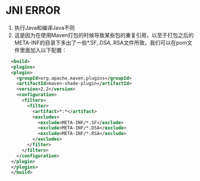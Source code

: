 # JNI ERROR

1. 执行Java和编译Java不同
2. 这是因为在使用Maven打包的时候导致某些包的重复引用，以至于打包之后的META-INF的目录下多出了一些*.SF,*.DSA,*.RSA文件所致，我们可以在pom文件里面加入以下配置：

```xml
  <build>
  <plugins>
  <plugin>
    <groupId>org.apache.maven.plugins</groupId>
    <artifactId>maven-shade-plugin</artifactId>
    <version>2.2</version>
    <configuration>
      <filters>
        <filter>
          <artifact>*:*</artifact>
          <excludes>
            <exclude>META-INF/*.SF</exclude>
            <exclude>META-INF/*.DSA</exclude>
            <exclude>META-INF/*.RSA</exclude>
          </excludes>
        </filter>
      </filters>
    </configuration>
  </plugin>
  </plugins>
  </build>
```

